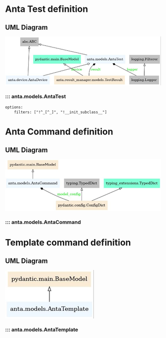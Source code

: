 # Anta Test definition

## UML Diagram

![](../imgs/uml/anta.models.AntaTest.jpeg)

### ::: anta.models.AntaTest
    options:
        filters: ["!^_[^_]", "!__init_subclass__"]

# Anta Command definition

## UML Diagram

![](../imgs/uml/anta.models.AntaCommand.jpeg)
### ::: anta.models.AntaCommand

# Template command definition

## UML Diagram

![](../imgs/uml/anta.models.AntaTemplate.jpeg)

### ::: anta.models.AntaTemplate
